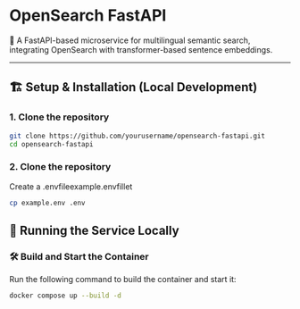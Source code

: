 # OpenSearch FastAPI

🚀 A FastAPI-based microservice for multilingual semantic search, integrating OpenSearch with transformer-based sentence embeddings.

---

## 🏗️ Setup & Installation (Local Development)

### 1. Clone the repository
```bash
git clone https://github.com/yourusername/opensearch-fastapi.git
cd opensearch-fastapi
```

### 2. Clone the repository
Create a .envfileexample.envfillet
```bash
cp example.env .env
```

## 🚀 Running the Service Locally
### 🛠️ Build and Start the Container
Run the following command to build the container and start it:
```bash
docker compose up --build -d
```

